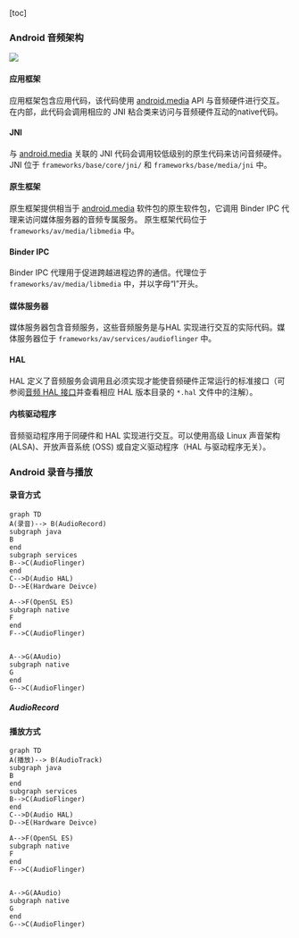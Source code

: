 [toc]


### Android 音频架构

![](https://gitee.com/jenchar/blogImage/raw/master/images/ape_fwk_audio.png)

#### 应用框架

应用框架包含应用代码，该代码使用 [android.media](http://developer.android.com/reference/android/media/package-summary.html) API 与音频硬件进行交互。在内部，此代码会调用相应的 JNI 粘合类来访问与音频硬件互动的native代码。

#### JNI

与 [android.media](http://developer.android.com/reference/android/media/package-summary.html) 关联的 JNI 代码会调用较低级别的原生代码来访问音频硬件。JNI 位于 `frameworks/base/core/jni/` 和 `frameworks/base/media/jni` 中。

#### 原生框架

原生框架提供相当于 [android.media](http://developer.android.com/reference/android/media/package-summary.html) 软件包的原生软件包，它调用 Binder IPC 代理来访问媒体服务器的音频专属服务。 原生框架代码位于 `frameworks/av/media/libmedia` 中。

#### Binder IPC

Binder IPC 代理用于促进跨越进程边界的通信。代理位于 `frameworks/av/media/libmedia` 中，并以字母“I”开头。

#### 媒体服务器

媒体服务器包含音频服务，这些音频服务是与HAL 实现进行交互的实际代码。媒体服务器位于 `frameworks/av/services/audioflinger` 中。

#### HAL

HAL 定义了音频服务会调用且必须实现才能使音频硬件正常运行的标准接口（可参阅[音频 HAL 接口](https://android.googlesource.com/platform/hardware/interfaces/+/refs/heads/master/audio/)并查看相应 HAL 版本目录的 `*.hal` 文件中的注解）。

#### 内核驱动程序

音频驱动程序用于同硬件和 HAL 实现进行交互。可以使用高级 Linux 声音架构 (ALSA)、开放声音系统 (OSS) 或自定义驱动程序（HAL 与驱动程序无关）。

### Android 录音与播放

#### 录音方式

```mermaid
graph TD
A(录音)--> B(AudioRecord)
subgraph java
B
end
subgraph services
B-->C(AudioFlinger)
end
C-->D(Audio HAL)
D-->E(Hardware Deivce)

A-->F(OpenSL ES)
subgraph native
F
end
F-->C(AudioFlinger)


A-->G(AAudio)
subgraph native
G
end
G-->C(AudioFlinger)

```

##### AudioRecord



#### 播放方式

```mermaid
graph TD
A(播放)--> B(AudioTrack)
subgraph java
B
end
subgraph services
B-->C(AudioFlinger)
end
C-->D(Audio HAL)
D-->E(Hardware Deivce)

A-->F(OpenSL ES)
subgraph native
F
end
F-->C(AudioFlinger)


A-->G(AAudio)
subgraph native
G
end
G-->C(AudioFlinger)


```

